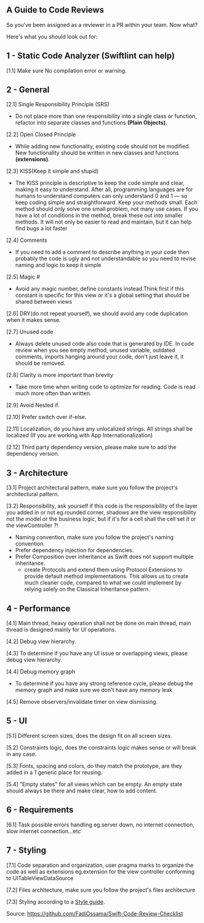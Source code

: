 ## A Guide to Code Reviews

So you've been assigned as a reviewer in a PR within your team. Now what?

Here's what you should look out for:


## 1 - Static Code Analyzer (Swiftlint can help)

[1.1]   Make sure No compilation error or warning.

## 2 - General

[2.1]   Single Responsibility Principle (SRS)
  -  Do not place more than one responsibility into a single class or function, refactor into separate classes and functions **(Plain Objects).**

[2.2]   Open Closed Principle
  -  While adding new functionality, existing code should not be modified. New functionality should be written in new classes and functions **(extensions)**.

[2.3]   KISS(Keep it simple and stupid)
  - The KISS principle is descriptive to keep the code simple and clear, making it easy to understand. After all, programming languages are for humans to understand computers can only understand 0 and 1 — so keep coding simple and straightforward. Keep your methods small. Each method should only solve one small problem, not many use cases. If you have a lot of conditions in the method, break these out into smaller methods. It will not only be easier to read and maintain, but it can help find bugs a lot faster

[2.4]   Comments
  - If you need to add a comment to describe anything in your code then probably the code is ugly and not understandable so you need to revise naming and logic to keep it simple

[2.5]   Magic #
  - Avoid any magic number, define constants instead.Think first if this constant is specific for this view or it&#39;s a global setting that should be shared between views

[2.6]   DRY(do not repeat yourself), we should avoid any code duplication when it makes sense.

[2.7]   Unused code
  - Always delete unused code also code that is generated by IDE. In code review when you see empty method, unused variable, outdated comments, imports hanging around your code, don&#39;t just leave it, it should be removed.

[2.8]   Clarity is more important than brevity
  - Take more time when writing code to optimize for reading. Code is read much more often than written.

[2.9]   Avoid Nested if.

[2.10]  Prefer switch over if-else.

[2.11]  Localization, do you have any unlocalized strings. All strings shall be localized (If you are working with App Internationalization)

[2.12]  Third party dependency version, please make sure to add the dependency version.

## 3 - Architecture

[3.1]   Project architectural pattern, make sure you follow the project's architectural pattern.

[3.2]   Responsibility, ask yourself if this code is the responsibility of the layer you added in or not eg.rounded corner, shadows are the view responsibility not the model or the business logic, but if it&#39;s for a cell shall the cell set it or the viewController ?!
- Naming convention, make sure you follow the project&#39;s naming convention.
- Prefer dependency injection for dependencies.
- Prefer Composition over inheritance as Swift does not support multiple inheritance.
  - create Protocols and extend them using Protocol Extensions to provide default method implementations. This allows us to create much cleaner code, compared to what we could implement by relying solely on the Classical Inheritance pattern.

## 4 - Performance

[4.1]   Main thread, heavy operation shall not be done on main thread, main thread is designed mainly for UI operations.

[4.2]   Debug view hierarchy.

[4.3]   To determine if you have any UI issue or overlapping views, please debug view hierarchy.

[4.4]   Debug memory graph
  - To determine if you have any strong reference cycle, please debug the memory graph and make sure we don't have any memory leak

[4.5]   Remove observers/invalidate timer on view dismissing.


## 5 - UI

[5.1]   Different screen sizes, does the design fit on all screen sizes.

[5.2]   Constraints logic, does the constraints logic makes sense or will break in any case.

[5.3]   Fonts, spacing and colors, do they match the prototype, are they added in a 1 generic place for reusing.

[5.4]   "Empty states" for all views which can be empty. An empty state should always be there and make clear, how to add content.


## 6 - Requirements

[6.1]   Task possible errors handling eg.server down, no internet connection, slow internet connection...etc

## 7 - Styling

[7.1]   Code separation and organization, user pragma marks to organize the code as well as extensions eg.extension for the view controller conforming to UITableViewDataSource

[7.2]   Files architecture, make sure you follow the project&#39;s files architecture

[7.3]   Styling according to a [Style guide](https://github.com/Make-School-Labs/Swift-Style-Guide/blob/master/SwiftStyleGuide.md).


Source: https://github.com/FadiOssama/Swift-Code-Review-Checklist
